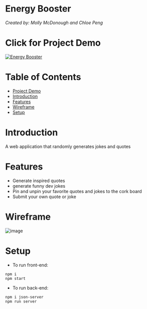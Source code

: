 # Energy Booster
*Created by: Molly McDonough and Chloe Peng* 

#   Click for Project Demo 
[![Energy Booster](https://user-images.githubusercontent.com/61214246/172256711-e528fead-743b-4519-ad65-442070bb1809.png)](https://www.youtube.com/watch?v=3Yupjl9KATE&t=19s&ab_channel=ChloePeng)


# Table of Contents 
*   [Project Demo](#click-for-project-demo)
*   [Introduction](#introduction)
*   [Features](#features)
*   [Wireframe](#wireframe)
*   [Setup](#setup)

#   Introduction
A web application that randomly generates jokes and quotes

#   Features 
- Generate inspired quotes
- generate funny dev jokes
- Pin and unpin your favorite quotes and jokes to the cork board
- Submit your own quote or joke

#   Wireframe 
![image](https://user-images.githubusercontent.com/61214246/172075916-61ef871e-1dd7-4e22-9a9b-13cc2808ecfc.png)



#   Setup
- To run front-end:
```
npm i
npm start
```

- To run back-end:
```
npm i json-server
npm run server
```
